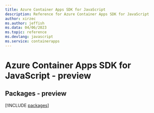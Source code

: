 ```yaml
---
title: Azure Container Apps SDK for JavaScript
description: Reference for Azure Container Apps SDK for JavaScript
author: xirzec
ms.author: jeffish
ms.data: 04/06/2023
ms.topic: reference
ms.devlang: javascript
ms.service: containerapps
---
```

# Azure Container Apps SDK for JavaScript - preview
## Packages - preview
[!INCLUDE [packages](container-apps-index.md)]